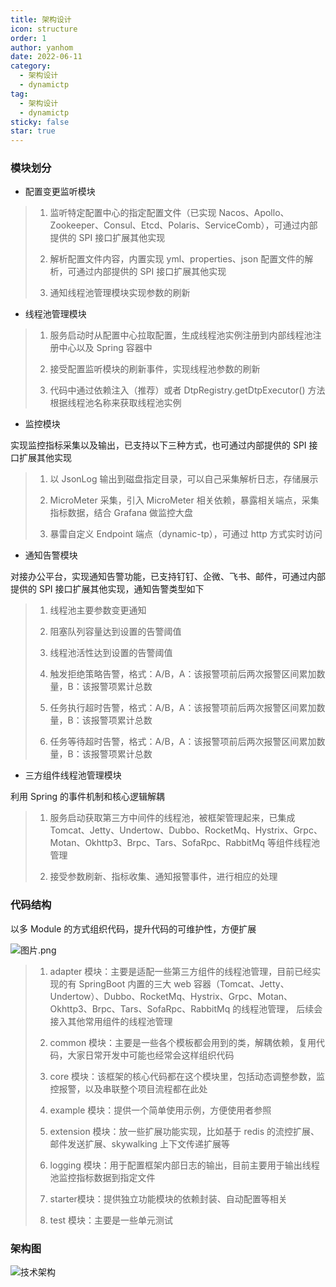 ```yaml
---
title: 架构设计
icon: structure
order: 1
author: yanhom
date: 2022-06-11
category:
  - 架构设计
  - dynamictp
tag:
  - 架构设计 
  - dynamictp
sticky: false
star: true
---
```


<div class="wwads-cn wwads-vertical wwads-sticky" data-id="212" style="max-width:180px"></div>

### 模块划分

+ 配置变更监听模块

>  1. 监听特定配置中心的指定配置文件（已实现 Nacos、Apollo、Zookeeper、Consul、Etcd、Polaris、ServiceComb），可通过内部提供的 SPI 接口扩展其他实现
>
> 2. 解析配置文件内容，内置实现 yml、properties、json 配置文件的解析，可通过内部提供的 SPI 接口扩展其他实现
>
> 3. 通知线程池管理模块实现参数的刷新

+ 线程池管理模块

> 1. 服务启动时从配置中心拉取配置，生成线程池实例注册到内部线程池注册中心以及 Spring 容器中
> 
> 2. 接受配置监听模块的刷新事件，实现线程池参数的刷新
> 
> 3. 代码中通过依赖注入（推荐）或者 DtpRegistry.getDtpExecutor() 方法根据线程池名称来获取线程池实例

+ 监控模块

实现监控指标采集以及输出，已支持以下三种方式，也可通过内部提供的 SPI 接口扩展其他实现

> 1. 以 JsonLog 输出到磁盘指定目录，可以自己采集解析日志，存储展示
>
> 2. MicroMeter 采集，引入 MicroMeter 相关依赖，暴露相关端点，采集指标数据，结合 Grafana 做监控大盘
>
> 3. 暴雷自定义 Endpoint 端点（dynamic-tp），可通过 http 方式实时访问

+ 通知告警模块

对接办公平台，实现通知告警功能，已支持钉钉、企微、飞书、邮件，可通过内部提供的 SPI 接口扩展其他实现，通知告警类型如下

> 1. 线程池主要参数变更通知
>
> 2. 阻塞队列容量达到设置的告警阈值
>
> 3. 线程池活性达到设置的告警阈值
>
> 4. 触发拒绝策略告警，格式：A/B，A：该报警项前后两次报警区间累加数量，B：该报警项累计总数
>
> 5. 任务执行超时告警，格式：A/B，A：该报警项前后两次报警区间累加数量，B：该报警项累计总数
>
> 6. 任务等待超时告警，格式：A/B，A：该报警项前后两次报警区间累加数量，B：该报警项累计总数

+ 三方组件线程池管理模块

利用 Spring 的事件机制和核心逻辑解耦

> 1. 服务启动获取第三方中间件的线程池，被框架管理起来，已集成 Tomcat、Jetty、Undertow、Dubbo、RocketMq、Hystrix、Grpc、Motan、Okhttp3、Brpc、Tars、SofaRpc、RabbitMq 等组件线程池管理
>
> 2. 接受参数刷新、指标收集、通知报警事件，进行相应的处理


### 代码结构

以多 Module 的方式组织代码，提升代码的可维护性，方便扩展

![图片.png](https://p9-juejin.byteimg.com/tos-cn-i-k3u1fbpfcp/059c87e5767a40ddbc52d74ef4bdbe6d~tplv-k3u1fbpfcp-watermark.image?)

> 1. adapter 模块：主要是适配一些第三方组件的线程池管理，目前已经实现的有 SpringBoot 内置的三大 web 容器（Tomcat、Jetty、Undertow）、Dubbo、RocketMq、Hystrix、Grpc、Motan、Okhttp3、Brpc、Tars、SofaRpc、RabbitMq 的线程池管理，
后续会接入其他常用组件的线程池管理
>
> 2. common 模块：主要是一些各个模板都会用到的类，解耦依赖，复用代码，大家日常开发中可能也经常会这样组织代码
>
> 3. core 模块：该框架的核心代码都在这个模块里，包括动态调整参数，监控报警，以及串联整个项目流程都在此处
>
> 4. example 模块：提供一个简单使用示例，方便使用者参照
>
> 5. extension 模块：放一些扩展功能实现，比如基于 redis 的流控扩展、邮件发送扩展、skywalking 上下文传递扩展等
>
> 6. logging 模块：用于配置框架内部日志的输出，目前主要用于输出线程池监控指标数据到指定文件
>
> 7. starter模块：提供独立功能模块的依赖封装、自动配置等相关
> 
> 8. test 模块：主要是一些单元测试

### 架构图

![技术架构](https://p3-juejin.byteimg.com/tos-cn-i-k3u1fbpfcp/38e4bf71d2c84b7ba67d7059b5432a7e~tplv-k3u1fbpfcp-zoom-1.image)
